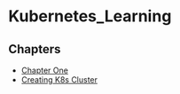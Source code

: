 # Kubernetes_Learning 
## Chapters 
- [Chapter One](/Chapter%20One/Introduction.md)
- [Creating K8s Cluster](/Creating%20K8s%20Cluster/Setup_nodes.md)
